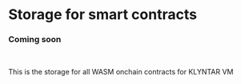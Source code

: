 # <b>Storage for smart contracts</b>

### Coming soon

<br/>
<p>
This is the storage for all WASM onchain contracts for KLYNTAR VM
</p>